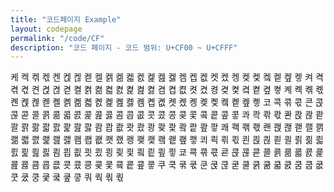 ```yaml
---
title: "코드페이지 Example"
layout: codepage
permalink: "/code/CF"
description: "코드 페이지 - 코드 범위: U+CF00 ~ U+CFFF"
---
```


<span class="character">케</span>
<span class="character">켁</span>
<span class="character">켂</span>
<span class="character">켃</span>
<span class="character">켄</span>
<span class="character">켅</span>
<span class="character">켆</span>
<span class="character">켇</span>
<span class="character">켈</span>
<span class="character">켉</span>
<span class="character">켊</span>
<span class="character">켋</span>
<span class="character">켌</span>
<span class="character">켍</span>
<span class="character">켎</span>
<span class="character">켏</span>
<span class="character">켐</span>
<span class="character">켑</span>
<span class="character">켒</span>
<span class="character">켓</span>
<span class="character">켔</span>
<span class="character">켕</span>
<span class="character">켖</span>
<span class="character">켗</span>
<span class="character">켘</span>
<span class="character">켙</span>
<span class="character">켚</span>
<span class="character">켛</span>
<span class="character">켜</span>
<span class="character">켝</span>
<span class="character">켞</span>
<span class="character">켟</span>
<span class="character">켠</span>
<span class="character">켡</span>
<span class="character">켢</span>
<span class="character">켣</span>
<span class="character">켤</span>
<span class="character">켥</span>
<span class="character">켦</span>
<span class="character">켧</span>
<span class="character">켨</span>
<span class="character">켩</span>
<span class="character">켪</span>
<span class="character">켫</span>
<span class="character">켬</span>
<span class="character">켭</span>
<span class="character">켮</span>
<span class="character">켯</span>
<span class="character">켰</span>
<span class="character">켱</span>
<span class="character">켲</span>
<span class="character">켳</span>
<span class="character">켴</span>
<span class="character">켵</span>
<span class="character">켶</span>
<span class="character">켷</span>
<span class="character">켸</span>
<span class="character">켹</span>
<span class="character">켺</span>
<span class="character">켻</span>
<span class="character">켼</span>
<span class="character">켽</span>
<span class="character">켾</span>
<span class="character">켿</span>
<span class="character">콀</span>
<span class="character">콁</span>
<span class="character">콂</span>
<span class="character">콃</span>
<span class="character">콄</span>
<span class="character">콅</span>
<span class="character">콆</span>
<span class="character">콇</span>
<span class="character">콈</span>
<span class="character">콉</span>
<span class="character">콊</span>
<span class="character">콋</span>
<span class="character">콌</span>
<span class="character">콍</span>
<span class="character">콎</span>
<span class="character">콏</span>
<span class="character">콐</span>
<span class="character">콑</span>
<span class="character">콒</span>
<span class="character">콓</span>
<span class="character">코</span>
<span class="character">콕</span>
<span class="character">콖</span>
<span class="character">콗</span>
<span class="character">콘</span>
<span class="character">콙</span>
<span class="character">콚</span>
<span class="character">콛</span>
<span class="character">콜</span>
<span class="character">콝</span>
<span class="character">콞</span>
<span class="character">콟</span>
<span class="character">콠</span>
<span class="character">콡</span>
<span class="character">콢</span>
<span class="character">콣</span>
<span class="character">콤</span>
<span class="character">콥</span>
<span class="character">콦</span>
<span class="character">콧</span>
<span class="character">콨</span>
<span class="character">콩</span>
<span class="character">콪</span>
<span class="character">콫</span>
<span class="character">콬</span>
<span class="character">콭</span>
<span class="character">콮</span>
<span class="character">콯</span>
<span class="character">콰</span>
<span class="character">콱</span>
<span class="character">콲</span>
<span class="character">콳</span>
<span class="character">콴</span>
<span class="character">콵</span>
<span class="character">콶</span>
<span class="character">콷</span>
<span class="character">콸</span>
<span class="character">콹</span>
<span class="character">콺</span>
<span class="character">콻</span>
<span class="character">콼</span>
<span class="character">콽</span>
<span class="character">콾</span>
<span class="character">콿</span>
<span class="character">쾀</span>
<span class="character">쾁</span>
<span class="character">쾂</span>
<span class="character">쾃</span>
<span class="character">쾄</span>
<span class="character">쾅</span>
<span class="character">쾆</span>
<span class="character">쾇</span>
<span class="character">쾈</span>
<span class="character">쾉</span>
<span class="character">쾊</span>
<span class="character">쾋</span>
<span class="character">쾌</span>
<span class="character">쾍</span>
<span class="character">쾎</span>
<span class="character">쾏</span>
<span class="character">쾐</span>
<span class="character">쾑</span>
<span class="character">쾒</span>
<span class="character">쾓</span>
<span class="character">쾔</span>
<span class="character">쾕</span>
<span class="character">쾖</span>
<span class="character">쾗</span>
<span class="character">쾘</span>
<span class="character">쾙</span>
<span class="character">쾚</span>
<span class="character">쾛</span>
<span class="character">쾜</span>
<span class="character">쾝</span>
<span class="character">쾞</span>
<span class="character">쾟</span>
<span class="character">쾠</span>
<span class="character">쾡</span>
<span class="character">쾢</span>
<span class="character">쾣</span>
<span class="character">쾤</span>
<span class="character">쾥</span>
<span class="character">쾦</span>
<span class="character">쾧</span>
<span class="character">쾨</span>
<span class="character">쾩</span>
<span class="character">쾪</span>
<span class="character">쾫</span>
<span class="character">쾬</span>
<span class="character">쾭</span>
<span class="character">쾮</span>
<span class="character">쾯</span>
<span class="character">쾰</span>
<span class="character">쾱</span>
<span class="character">쾲</span>
<span class="character">쾳</span>
<span class="character">쾴</span>
<span class="character">쾵</span>
<span class="character">쾶</span>
<span class="character">쾷</span>
<span class="character">쾸</span>
<span class="character">쾹</span>
<span class="character">쾺</span>
<span class="character">쾻</span>
<span class="character">쾼</span>
<span class="character">쾽</span>
<span class="character">쾾</span>
<span class="character">쾿</span>
<span class="character">쿀</span>
<span class="character">쿁</span>
<span class="character">쿂</span>
<span class="character">쿃</span>
<span class="character">쿄</span>
<span class="character">쿅</span>
<span class="character">쿆</span>
<span class="character">쿇</span>
<span class="character">쿈</span>
<span class="character">쿉</span>
<span class="character">쿊</span>
<span class="character">쿋</span>
<span class="character">쿌</span>
<span class="character">쿍</span>
<span class="character">쿎</span>
<span class="character">쿏</span>
<span class="character">쿐</span>
<span class="character">쿑</span>
<span class="character">쿒</span>
<span class="character">쿓</span>
<span class="character">쿔</span>
<span class="character">쿕</span>
<span class="character">쿖</span>
<span class="character">쿗</span>
<span class="character">쿘</span>
<span class="character">쿙</span>
<span class="character">쿚</span>
<span class="character">쿛</span>
<span class="character">쿜</span>
<span class="character">쿝</span>
<span class="character">쿞</span>
<span class="character">쿟</span>
<span class="character">쿠</span>
<span class="character">쿡</span>
<span class="character">쿢</span>
<span class="character">쿣</span>
<span class="character">쿤</span>
<span class="character">쿥</span>
<span class="character">쿦</span>
<span class="character">쿧</span>
<span class="character">쿨</span>
<span class="character">쿩</span>
<span class="character">쿪</span>
<span class="character">쿫</span>
<span class="character">쿬</span>
<span class="code tofu"></span>
<span class="code tofu"></span>
<span class="code tofu"></span>
<span class="character">쿰</span>
<span class="character">쿱</span>
<span class="character">쿲</span>
<span class="character">쿳</span>
<span class="character">쿴</span>
<span class="character">쿵</span>
<span class="character">쿶</span>
<span class="code tofu"></span>
<span class="character">쿸</span>
<span class="code tofu"></span>
<span class="character">쿺</span>
<span class="character">쿻</span>
<span class="character">쿼</span>
<span class="character">쿽</span>
<span class="character">쿾</span>
<span class="character">쿿</span>